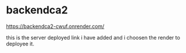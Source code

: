 # backendca2
https://backendca2-cwuf.onrender.com/

this is the server deployed link i have added and i choosen the render to deployee it.